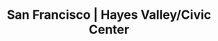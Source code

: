 ---
title:  "San Francisco | Hayes Valley/Civic Center"
image: 'regions/san-francisco/hayes-valley-civic-center.jpg'
section_1_header: "Hayes Valley/Civic Center"
section_1_alt_header: "in Hayes Valley/Civic Center"
description: >
    Hayes Valley is home to some of the most beloved restaurants, bars, and shopping in the city of San Francisco, and is 
    adjacent to the Civic Center’s haven for artistic institutions such as the symphony, opera, ballet, and new SF Jazz 
    Center. Many condo developments new and old border the neighborhood, while old multi-level Victorians, complete with 
    narrow stairs, shotgun hallways, and tiny garages dot the tree-lined streets within. 
section_2_header: "Need more space in Hayes Valley/Civic Center?"
section_3_header: "Omni Picks in Hayes Valley/Civic Center"
permalink: /san-francisco/hayes-valley-civic-center/
google_maps_link: "https://www.google.com/maps/d/u/0/embed?mid=zhzCiwYZIgW0.k3wWP4CSlDUw"
alt_header: true
places:
    coffee:
        - '<a href="http://www.philzcoffee.com/">Philz Coffee | 399 Golden Gate Ave</a>'
        - '<a href="https://www.ritualroasters.com/locations/">Ritual Coffee Roasters | 432b Octavia St</a>'
    restaurants:
        - '<a href="http://www.chezmamansf.com/ ">Chez Maman | 401 Gough St</a>'
        - '<a href="http://www.anandafuara.com/">Ananda Fuara | 1298 Market St</a>'
        - '<a href="http://souvlasf.com/">Souvla | 517 Hayes St</a>'
    bars:
        - '<a href="http://www.figandthistlesf.com/">Fig & Thistle | 313 Ivy St</a>'
        - '<a href="http://smugglerscovesf.com/trapdoor/">Smuggler’s Cove | 650 Gough St</a>'
        - '<a href="http://mrtipplessf.com/">Mr. Tipples Recording Studio | 39 Fell St</a>'
buildings:
    - '<a href="http://rentnema.com/">NEMA</a>'
    - '<a href="http://400grove.com/">400 Grove</a>'
    - '<a href="https://www.sanfranciscocondomania.com/condos/THE-HAYES.php">The Hayes</a>'
    - '<a href="http://100vanness.com/">100 Van Ness</a>'
    - '<a href="http://300ivy.com/residences/">300 Ivy Residences</a>'
    - '<a href="http://388fulton.com/">388 Fulton</a>'
    - '<a href="http://www.argentaliving.com/">Argenta Apartments</a>'
sitemap:
    priority: 0.7
    changefreq: monthly
---